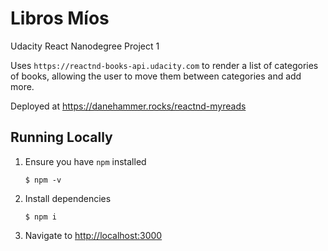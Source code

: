 # Libros Míos

Udacity React Nanodegree Project 1

Uses `https://reactnd-books-api.udacity.com` to render a list of categories of books, allowing the user
to move them between categories and add more.

Deployed at https://danehammer.rocks/reactnd-myreads

## Running Locally

1. Ensure you have `npm` installed
    ```
    $ npm -v
    ```
2. Install dependencies
    ```
    $ npm i
    ```
3. Navigate to [http://localhost:3000](http://localhost:3000)
